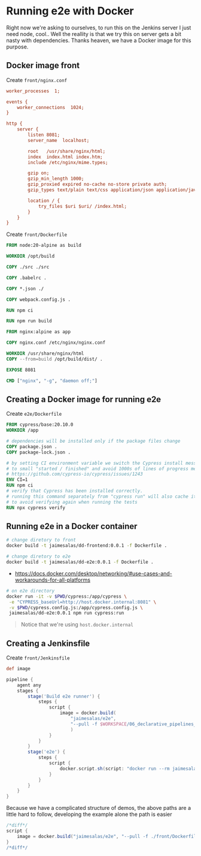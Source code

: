 # Running e2e with Docker

Right now we're asking to ourselves, to run this on the Jenkins server I just need node, cool.. Well the reallity is that we try this on server gets a bit nasty with dependencies. Thanks heaven, we have a Docker image for this purpose.

## Docker image front

Create `front/nginx.conf`

```ini
worker_processes  1;

events {
    worker_connections  1024;
}

http {
    server {
        listen 8081;
        server_name  localhost;

        root   /usr/share/nginx/html;
        index  index.html index.htm;
        include /etc/nginx/mime.types;

        gzip on;
        gzip_min_length 1000;
        gzip_proxied expired no-cache no-store private auth;
        gzip_types text/plain text/css application/json application/javascript application/x-javascript text/xml application/xml application/xml+rss text/javascript;

        location / {
            try_files $uri $uri/ /index.html;
        }
    }
}
```

Create `front/Dockerfile`

```Dockerfile
FROM node:20-alpine as build

WORKDIR /opt/build 

COPY ./src ./src

COPY .babelrc .

COPY *.json ./

COPY webpack.config.js .

RUN npm ci

RUN npm run build

FROM nginx:alpine as app 

COPY nginx.conf /etc/nginx/nginx.conf 

WORKDIR /usr/share/nginx/html 
COPY --from=build /opt/build/dist/ .

EXPOSE 8081

CMD ["nginx", "-g", "daemon off;"]
```

## Creating a Docker image for running e2e

Create `e2e/Dockerfile`

```Dockerfile
FROM cypress/base:20.10.0
WORKDIR /app

# dependencies will be installed only if the package files change
COPY package.json .
COPY package-lock.json .

# by setting CI environment variable we switch the Cypress install messages
# to small "started / finished" and avoid 1000s of lines of progress messages
# https://github.com/cypress-io/cypress/issues/1243
ENV CI=1
RUN npm ci
# verify that Cypress has been installed correctly.
# running this command separately from "cypress run" will also cache its result
# to avoid verifying again when running the tests
RUN npx cypress verify
```

## Running e2e in a Docker container


```bash
# change diretory to front
docker build -t jaimesalas/dd-frontend:0.0.1 -f Dockerfile .
```

```bash
# change diretory to e2e
docker build -t jaimesalas/dd-e2e:0.0.1 -f Dockerfile .
```

- https://docs.docker.com/desktop/networking/#use-cases-and-workarounds-for-all-platforms

```bash
# on e2e directory
docker run -it -v $PWD/cypress:/app/cypress \
 -e "CYPRESS_baseUrl=http://host.docker.internal:8081" \
 -v $PWD/cypress.config.js:/app/cypress.config.js \
 jaimesalas/dd-e2e:0.0.1 npm run cypress:run
```

> Notice that we're using `host.docker.internal`

## Creating a Jenkinsfile

Create `front/Jenkinsfile`

```groovy
def image

pipeline {
    agent any 
    stages {
        stage('Build e2e runner') {
            steps {
                script {
                    image = docker.build(
                        "jaimesalas/e2e", 
                        "--pull -f $WORKSPACE/06_declarative_pipelines_e2e/02_running_e2e_with_docker/front/Dockerfile.e2e $WORKSPACE/06_declarative_pipelines_e2e/02_running_e2e_with_docker/front"
                        )
                }
            }
        }
        stage('e2e') {
            steps {
                script {
                    docker.script.sh(script: "docker run --rm jaimesalas/e2e npm run test:e2e:local", returnStdout: false)
                }
            }
        }
    }
}
```

Because we have a complicated structure of demos, the above paths are a little hard to follow, developing the example alone the path is easier

```groovy
/*diff*/
script {
    image = docker.build("jaimesalas/e2e", "--pull -f ./front/Dockerfile.e2e ./front")
}
/*diff*/
```
